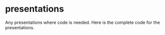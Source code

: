# presentations
Any presentations where code is needed. Here is the complete code for the presentations.
